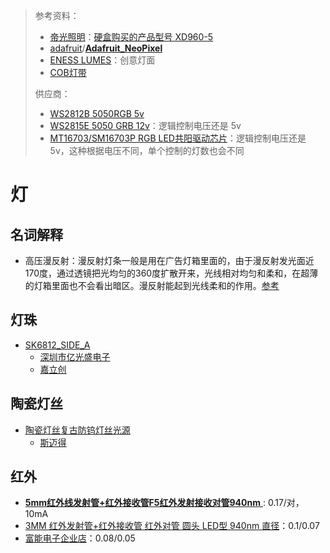 > 参考资料：
>
> - [帝光照明](http://www.dgdiguang.com/html/products.html)：[硬盒购买的产品型号 XD960-5](https://www.xdvis.cn/products/28.html)
> - [adafruit](https://github.com/adafruit)/**[Adafruit_NeoPixel](https://github.com/adafruit/Adafruit_NeoPixel)**
> - [ENESS LUMES](http://lumes.net/)：创意灯面
> - [COB灯带](https://item.taobao.com/item.htm?spm=a230r.1.14.109.50227bcdhK1KQH&id=679598942276&ns=1&abbucket=10#detail)
>
> 供应商：
>
> - [WS2812B 5050RGB 5v](https://item.szlcsc.com/115831.html)
> - [WS2815E 5050 GRB 12v](https://item.szlcsc.com/4724846.html)：逻辑控制电压还是 5v
> - [MT16703/SM16703P RGB LED共阳驱动芯片](https://item.szlcsc.com/167095.html)：逻辑控制电压还是 5v，这种根据电压不同，单个控制的灯数也会不同

# 灯

## 名词解释

- 高压漫反射：漫反射灯条一般是用在广告灯箱里面的，由于漫反射发光面近170度，通过透镜把光均匀的360度扩散开来，光线相对均匀和柔和，在超薄的灯箱里面也不会看出暗区。漫反射能起到光线柔和的作用。[参考](http://www.norklighting.com/qask-question-detail-id-368.html)



## 灯珠

- [SK6812_SIDE_A](http://www.normandled.com/upload/201810/SK6812%20SIDE-A%20LED%20Datasheet.pdf)
  - [深圳市亿光盛电子](https://item.taobao.com/item.htm?spm=a1z0d.7625083.1998302264.6.5c5f4e69alRU0y&id=625553742431)
  - [嘉立创](https://so.szlcsc.com/global.html?k=sk6812&hot-key=DTC144EET1G)



## 陶瓷灯丝

- [陶瓷灯丝复古防钨灯丝光源](https://item.taobao.com/item.htm?spm=a230r.1.14.1.61e83f894m0ecY&id=657899815261&ns=1&abbucket=19#detail)
  - [斯迈得](https://www.smalite.com/proinfo13.html)



## 红外

- [**5mm红外线发射管+红外接收管F5红外发射接收对管940nm** ](https://detail.1688.com/offer/606476789388.html?spm=a26352.13672862.offerlist.329.f3d65116slasKB): 0.17/对，10mA
- [3MM 红外发射管+红外接收管 红外对管 圆头 LED型 940nm 直径](https://item.taobao.com/item.htm?abbucket=19&id=600151831352&ns=1&skuId=4360469287588&spm=a21n57.1.0.0.400b523cbpQILD)：0.1/0.07
- [富能电子企业店](https://item.taobao.com/item.htm?abbucket=19&id=734210102223&ns=1&skuId=5247378062087&spm=a21n57.1.0.0.400b523cbpQILD)：0.08/0.05

